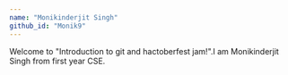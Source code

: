 ```yaml
---
name: "Monikinderjit Singh"
github_id: "Monik9"
---
```


Welcome to "Introduction to git and 
hactoberfest jam!".I am Monikinderjit 
Singh from first year CSE.
